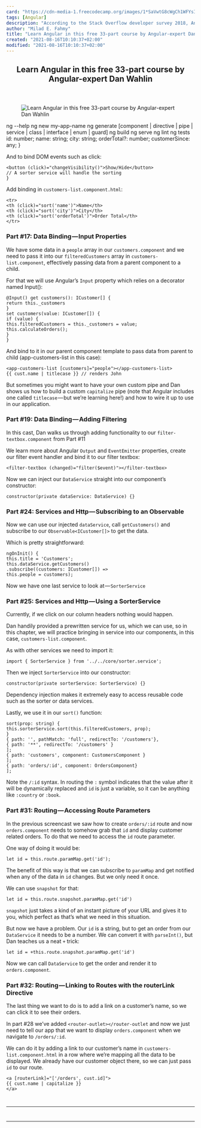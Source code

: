 ```yaml
---
card: "https://cdn-media-1.freecodecamp.org/images/1*SaVwtG8cWgCh1WFYsIa2Fw.png"
tags: [Angular]
description: "According to the Stack Overflow developer survey 2018, Angula"
author: "Milad E. Fahmy"
title: "Learn Angular in this free 33-part course by Angular-expert Dan Wahlin"
created: "2021-08-16T10:10:37+02:00"
modified: "2021-08-16T10:10:37+02:00"
---
```

<div class="site-wrapper">
<main id="site-main" class="site-main outer">
<div class="inner">
<article class="post-full post tag-angular tag-angularjs tag-javascript tag-front-end-development tag-web-development ">
<header class="post-full-header">
<h1 class="post-full-title">Learn Angular in this free 33-part course by Angular-expert Dan Wahlin</h1>
</header>
<figure class="post-full-image">
<picture>
<source media="(max-width: 700px)" sizes="1px" srcset="data:image/gif;base64,R0lGODlhAQABAIAAAAAAAP///yH5BAEAAAAALAAAAAABAAEAAAIBRAA7 1w">
<source media="(min-width: 701px)" sizes="(max-width: 800px) 400px,
(max-width: 1170px) 700px,
1400px" srcset="https://cdn-media-1.freecodecamp.org/images/1*SaVwtG8cWgCh1WFYsIa2Fw.png 300w,
https://cdn-media-1.freecodecamp.org/images/1*SaVwtG8cWgCh1WFYsIa2Fw.png 600w,
https://cdn-media-1.freecodecamp.org/images/1*SaVwtG8cWgCh1WFYsIa2Fw.png 1000w,
https://cdn-media-1.freecodecamp.org/images/1*SaVwtG8cWgCh1WFYsIa2Fw.png 2000w">
<img onerror="this.style.display='none'" src="https://cdn-media-1.freecodecamp.org/images/1*SaVwtG8cWgCh1WFYsIa2Fw.png" alt="Learn Angular in this free 33-part course by Angular-expert Dan Wahlin">
</picture>
</figure>
<section class="post-full-content">
<div class="post-content">
ng --help
ng new my-app-name
ng generate [component | directive | pipe | service | class | interface | enum | guard]
ng build
ng serve
ng lint
ng tests
id: number;
name: string;
city: string;
orderTotal?: number;
customerSince: any;
}
</code></pre><p>And to bind DOM events such as click:</p><pre><code class="language-html">&lt;button (click)="changeVisibility()"&gt;Show/Hide&lt;/button&gt;
// A sorter service will handle the sorting
}
</code></pre><p>Add binding in <code>customers-list.component.html</code>:</p><pre><code class="language-html">&lt;tr&gt;
&lt;th (click)="sort('name')"&gt;Name&lt;/th&gt;
&lt;th (click)="sort('city')"&gt;City&lt;/th&gt;
&lt;th (click)="sort('orderTotal')"&gt;Order Total&lt;/th&gt;
&lt;/tr&gt;
</code></pre><h3 id="part-17-data-binding-input-properties">Part #17: Data Binding — Input Properties</h3><p>We have some data in a <code>people</code> array in our <code>customers.component</code> and we need to pass it into our <code>filteredCustomers</code> array in <code>customers-list.component</code>, effectively passing data from a parent component to a child.</p><p>For that we will use Angular’s <code>Input</code> property which relies on a decorator named Input():</p><pre><code class="language-ts">@Input() get customers(): ICustomer[] {
return this._customers
}
set customers(value: ICustomer[]) {
if (value) {
this.filteredCustomers = this._customers = value;
this.calculateOrders();
}
}
</code></pre><p>And bind to it in our parent component template to pass data from parent to child (app-customers-list in this case):</p><pre><code class="language-html">&lt;app-customers-list [customers]="people"&gt;&lt;/app-customers-list&gt;
{{ cust.name | titlecase }} // renders John
</code></pre><p>But sometimes you might want to have your own custom pipe and Dan shows us how to build a custom <code>capitalize</code> pipe (note that Angular includes one called <code>titlecase</code> — but we’re learning here!) and how to wire it up to use in our application.</p><h3 id="part-19-data-binding-adding-filtering">Part #19: Data Binding — Adding Filtering</h3><p>In this cast, Dan walks us through adding functionality to our <code>filter-textbox.component</code> from Part #11</p><p>We learn more about Angular <code>Output</code> and <code>EventEmitter</code> properties, create our filter event handler and bind it to our filter textbox:</p><pre><code class="language-html">&lt;filter-textbox (changed)="filter($event)"&gt;&lt;/filter-textbox&gt;
</code></pre><p>Now we can inject our <code>DataService</code> straight into our component’s constructor:</p><pre><code class="language-ts">constructor(private dataService: DataService) {}
</code></pre><h3 id="part-24-services-and-http-subscribing-to-an-observable">Part #24: Services and Http — Subscribing to an Observable</h3><p>Now we can use our injected <code>dataService</code>, call <code>getCustomers()</code> and subscribe to our <code>Observable&lt;ICustomer[]&gt;</code> to get the data.</p><p>Which is pretty straightforward:</p><pre><code class="language-ts">ngOnInit() {
this.title = 'Customers';
this.dataService.getCustomers()
.subscribe((customers: ICustomer[]) =&gt;
this.people = customers);
</code></pre><p>Now we have one last service to look at — <code>SorterService</code></p><h3 id="part-25-services-and-http-using-a-sorterservice">Part #25: Services and Http — Using a SorterService</h3><p>Currently, if we click on our column headers nothing would happen.</p><p>Dan handily provided a prewritten service for us, which we can use, so in this chapter, we will practice bringing in service into our components, in this case, <code>customers-list.component</code>.</p><p>As with other services we need to import it:</p><pre><code class="language-ts">import { SorterService } from '../../core/sorter.service';
</code></pre><p>Then we inject <code>SorterService</code> into our constructor:</p><pre><code class="language-ts">constructor(private sorterService: SorterService) {}
</code></pre><p>Dependency injection makes it extremely easy to access reusable code such as the sorter or data services.</p><p>Lastly, we use it in our <code>sort()</code> function:</p><pre><code class="language-ts">sort(prop: string) {
this.sorterService.sort(this.filteredCustomers, prop);
}
{ path: '', pathMatch: 'full', redirectTo: '/customers'},
{ path: '**', redirectTo: '/customers' }
];
{ path: 'customers', component: CustomersComponent }
];
{ path: 'orders/:id', component: OrdersComponent}
];
</code></pre><p>Note the <code>/:id</code> syntax. In routing the <code>:</code> symbol indicates that the value after it will be dynamically replaced and <code>id</code> is just a variable, so it can be anything like <code>:country</code> or <code>:book</code>.</p><h3 id="part-31-routing-accessing-route-parameters">Part #31: Routing — Accessing Route Parameters</h3><p>In the previous screencast we saw how to create <code>orders/:id</code> route and now <code>orders.component</code> needs to somehow grab that <code>id</code> and display customer related orders. To do that we need to access the <code>id</code> route parameter.</p><p>One way of doing it would be:</p><pre><code class="language-ts">let id = this.route.paramMap.get('id');
</code></pre><p>The benefit of this way is that we can subscribe to <code>paramMap</code> and get notified when any of the data in <code>id</code> changes. But we only need it once.</p><p>We can use <code>snapshot</code> for that:</p><pre><code class="language-ts">let id = this.route.snapshot.paramMap.get('id')
</code></pre><p><code>snapshot</code> just takes a kind of an instant picture of your URL and gives it to you, which perfect as that’s what we need in this situation.</p><p>But now we have a problem. Our <code>id</code> is a string, but to get an order from our <code>DataService</code> it needs to be a number. We can convert it with <code>parseInt()</code>, but Dan teaches us a neat <code>+</code> trick:</p><pre><code class="language-ts">let id = +this.route.snapshot.paramMap.get('id')
</code></pre><p>Now we can call <code>DataService</code> to get the order and render it to <code>orders.component</code>.</p><h3 id="part-32-routing-linking-to-routes-with-the-routerlink-directive">Part #32: Routing — Linking to Routes with the routerLink Directive</h3><p>The last thing we want to do is to add a link on a customer’s name, so we can click it to see their orders.</p><p>In part #28 we’ve added <code>&lt;router-outlet&gt;&lt;/router-outlet</code> and now we just need to tell our app that we want to display <code>orders.component</code> when we navigate to <code>/orders/:id</code>.</p><p>We can do it by adding a link to our customer’s name in <code>customers-list.component.html</code> in a row where we’re mapping all the data to be displayed. We already have our customer object there, so we can just pass <code>id</code> to our route.</p><pre><code class="language-html">&lt;a [routerLink]="['/orders', cust.id]"&gt;
{{ cust.name | capitalize }}
&lt;/a&gt;
</div>
<hr>
<hr>
</section>
</article>
</div>
</main>
</div>
<!-- Google Tag Manager (noscript) -->
<!-- End Google Tag Manager (noscript) -->
